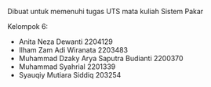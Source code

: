 Dibuat untuk memenuhi tugas UTS mata kuliah Sistem Pakar

Kelompok 6:

- Anita Neza Dewanti 2204129
- Ilham Zam Adi Wiranata 2203483
- Muhammad Dzaky Arya Saputra Budianti 2200370
- Muhammad Syahrial 2201339
- Syauqiy Mutiara Siddiq 203254
